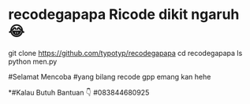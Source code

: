 # recodegapapa Ricode dikit ngaruh 😂
 

git clone https://github.com/typotyp/recodegapapa
cd recodegapapa
ls
python men.py

#Selamat Mencoba
#yang bilang recode gpp emang kan hehe

*#Kalau Butuh Bantuan 👇
#083844680925

